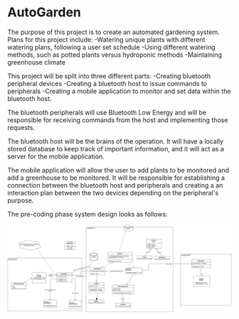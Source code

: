 # AutoGarden
The purpose of this project is to create an automated gardening system. Plans for this project include:
 -Watering unique plants with different watering plans, following a user set schedule
 -Using different watering methods, such as potted plants versus hydroponic methods
 -Maintaining greenhouse climate

This project will be split into three different parts: 
 -Creating bluetooth peripheral devices
 -Creating a bluetooth host to issue commands to peripherals
 -Creating a mobile application to monitor and set data within the bluetooth host.

The bluetooth peripherals will use Bluetooth Low Energy and will be responsible for receiving commands from the host and implementing those requests.

The bluetooth host will be the brains of the operation. It will have a locally stored database to keep track of important information, and it will act as a server for the mobile application.

The mobile application will allow the user to add plants to be monitored and add a greenhouse to be monitored. It will be responsible for establishing a connection between the bluetooth host and peripherals and creating a an interaction plan between the two devices depending on the peripheral's purpose.

The pre-coding phase system design looks as follows:

![alt-text](https://github.com/tkardach/AutoGarden/blob/master/Design/UML_v1.png)
